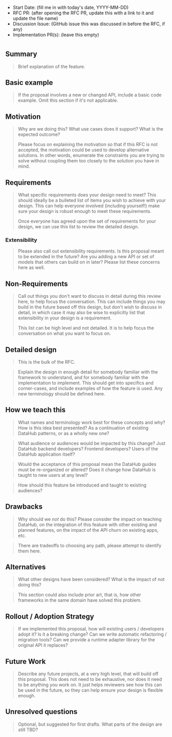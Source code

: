 - Start Date: (fill me in with today's date, YYYY-MM-DD)
- RFC PR: (after opening the RFC PR, update this with a link to it and update the file name)
- Discussion Issue: (GitHub issue this was discussed in before the RFC, if any)
- Implementation PR(s): (leave this empty)

# <RFC title>

## Summary

> Brief explanation of the feature.

## Basic example

> If the proposal involves a new or changed API, include a basic code example. Omit this section if it's not applicable.

## Motivation

> Why are we doing this? What use cases does it support? What is the expected outcome?
>
> Please focus on explaining the motivation so that if this RFC is not accepted, the motivation could be used to develop
> alternative solutions. In other words, enumerate the constraints you are trying to solve without coupling them too
> closely to the solution you have in mind.

## Requirements

> What specific requirements does your design need to meet? This should ideally be a bulleted list of items you wish
> to achieve with your design. This can help everyone involved (including yourself!) make sure your design is robust
> enough to meet these requirements.
>
> Once everyone has agreed upon the set of requirements for your design, we can use this list to review the detailed
> design.

### Extensibility

> Please also call out extensibility requirements. Is this proposal meant to be extended in the future? Are you adding
> a new API or set of models that others can build on in later? Please list these concerns here as well.

## Non-Requirements

> Call out things you don't want to discuss in detail during this review here, to help focus the conversation. This can
> include things you may build in the future based off this design, but don't wish to discuss in detail, in which case
> it may also be wise to explicitly list that extensibility in your design is a requirement.
>
> This list can be high level and not detailed. It is to help focus the conversation on what you want to focus on.

## Detailed design

> This is the bulk of the RFC.

> Explain the design in enough detail for somebody familiar with the framework to understand, and for somebody familiar
> with the implementation to implement. This should get into specifics and corner-cases, and include examples of how the
> feature is used. Any new terminology should be defined here.

## How we teach this

> What names and terminology work best for these concepts and why? How is this idea best presented? As a continuation
> of existing DataHub patterns, or as a wholly new one?

> What audience or audiences would be impacted by this change? Just DataHub backend developers? Frontend developers?
> Users of the DataHub application itself?

> Would the acceptance of this proposal mean the DataHub guides must be re-organized or altered? Does it change how
> DataHub is taught to new users at any level?

> How should this feature be introduced and taught to existing audiences?

## Drawbacks

> Why should we *not* do this? Please consider the impact on teaching DataHub, on the integration of this feature with
> other existing and planned features, on the impact of the API churn on existing apps, etc.

> There are tradeoffs to choosing any path, please attempt to identify them here.

## Alternatives

> What other designs have been considered? What is the impact of not doing this?

> This section could also include prior art, that is, how other frameworks in the same domain have solved this problem.

## Rollout / Adoption Strategy

> If we implemented this proposal, how will existing users / developers adopt it? Is it a breaking change? Can we write
> automatic refactoring / migration tools? Can we provide a runtime adapter library for the original API it replaces? 

## Future Work

> Describe any future projects, at a very high level, that will build off this proposal. This does not need to be
> exhaustive, nor does it need to be anything you work on. It just helps reviewers see how this can be used in the
> future, so they can help ensure your design is flexible enough.

## Unresolved questions

> Optional, but suggested for first drafts. What parts of the design are still TBD?